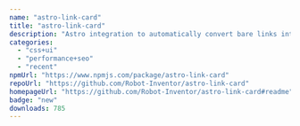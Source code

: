 ```yaml
---
name: "astro-link-card"
title: "astro-link-card"
description: "Astro integration to automatically convert bare links into link cards."
categories:
  - "css+ui"
  - "performance+seo"
  - "recent"
npmUrl: "https://www.npmjs.com/package/astro-link-card"
repoUrl: "https://github.com/Robot-Inventor/astro-link-card"
homepageUrl: "https://github.com/Robot-Inventor/astro-link-card#readme"
badge: "new"
downloads: 785
---
```


